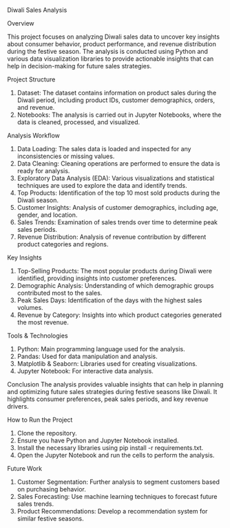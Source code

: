 Diwali Sales Analysis


Overview

This project focuses on analyzing Diwali sales data to uncover key insights about consumer behavior, product performance, and revenue distribution during the festive season. The analysis is conducted using Python and various data visualization libraries to provide actionable insights that can help in decision-making for future sales strategies.

Project Structure

1. Dataset: The dataset contains information on product sales during the Diwali period, including product IDs, customer demographics, orders, and revenue.
2. Notebooks: The analysis is carried out in Jupyter Notebooks, where the data is cleaned, processed, and visualized.


Analysis Workflow

1. Data Loading: The sales data is loaded and inspected for any inconsistencies or missing values.
2. Data Cleaning: Cleaning operations are performed to ensure the data is ready for analysis.
3. Exploratory Data Analysis (EDA): Various visualizations and statistical techniques are used to explore the data and identify trends.
4. Top Products: Identification of the top 10 most sold products during the Diwali season.
5. Customer Insights: Analysis of customer demographics, including age, gender, and location.
6. Sales Trends: Examination of sales trends over time to determine peak sales periods.
7. Revenue Distribution: Analysis of revenue contribution by different product categories and regions.


Key Insights

1. Top-Selling Products: The most popular products during Diwali were identified, providing insights into customer preferences.
2. Demographic Analysis: Understanding of which demographic groups contributed most to the sales.
3. Peak Sales Days: Identification of the days with the highest sales volumes.
4. Revenue by Category: Insights into which product categories generated the most revenue.


Tools & Technologies

1. Python: Main programming language used for the analysis.
2. Pandas: Used for data manipulation and analysis.
3. Matplotlib & Seaborn: Libraries used for creating visualizations.
4. Jupyter Notebook: For interactive data analysis.


Conclusion
The analysis provides valuable insights that can help in planning and optimizing future sales strategies during festive seasons like Diwali. It highlights consumer preferences, peak sales periods, and key revenue drivers.


How to Run the Project

1. Clone the repository.
2. Ensure you have Python and Jupyter Notebook installed.
3. Install the necessary libraries using pip install -r requirements.txt.
4. Open the Jupyter Notebook and run the cells to perform the analysis.


Future Work

1. Customer Segmentation: Further analysis to segment customers based on purchasing behavior.
2. Sales Forecasting: Use machine learning techniques to forecast future sales trends.
3. Product Recommendations: Develop a recommendation system for similar festive seasons.

